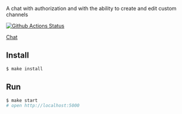 A chat with authorization and with the ability to create and edit custom channels

[![Github Actions Status](https://github.com/hexlet-components/projects-frontend-l4-server/workflows/Node%20CI/badge.svg)](https://github.com/hexlet-components/projects-frontend-l4-server/actions)


 [Chat](https://gentle-meadow-56740.herokuapp.com/)

## Install

```sh
$ make install
```

## Run

```sh
$ make start
# open http://localhost:5000
```
